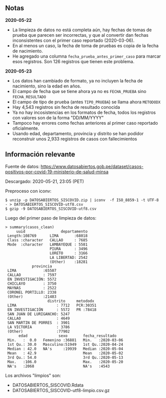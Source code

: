 ## Notas 

**2020-05-22**

- La limpieza de datos no está completa aún, hay fechas de tomas de prueba que parecen ser incorrectas, y que al convertir dan fechas inconsistentes con el primer caso reportado (2020-03-06). 
- En al menos un caso, la fecha de toma de pruebas es copia de la fecha de nacimiento. 
- He agregado una columna `fecha_prueba_antes_primer_caso` para marcar esos registros. Son 126 registros que tienen este problema.

**2020-05-23**

- Los datos han cambiado de formato, ya no incluyen la fecha de nacimiento, sino la edad en años.
- El campo de fecha que se tiene ahora ya no es `FECHA_PRUEBA` sino `FECHA_RESULTADO`
- El campo de tipo de prueba (antes `TIPO_PRUEBA`) se llama ahora `METODODX`
- Hay 4,543 registros sin fecha de resultado conocida
- Ya no hay incosistencias en los formatos de fecha, todos los registros con valores son de la forma "DD/MM/YYYY"
- Tampoco hay errores como fechas anteriores al primer caso reportado oficialmente.
- Usando edad, departamento, provincia y distrito se han podidor reconstruir unos 2,933 registros de casos con fallecimientos


## Información relevante

Fuente de datos:
https://www.datosabiertos.gob.pe/dataset/casos-positivos-por-covid-19-ministerio-de-salud-minsa

Descargado: 2020-05-21, 23:05 (PET)

Preproceso con iconv:

```
$ unzip -p DATOSABIERTOS_SISCOVID.zip | iconv  -f ISO_8859-1 -t UTF-8 - > DATOSABIERTOS_SISCOVID-utf8.csv
$ gzip -9 DATOSABIERTOS_SISCOVID-utf8.csv
```

Luego del primer paso de limpieza de datos:

```
> summary(casos_clean)
     uuid                departamento  
 Length:108769      LIMA       :68018  
 Class :character   CALLAO     : 7685  
 Mode  :character   LAMBAYEQUE : 5581  
                    PIURA      : 3496  
                    LORETO     : 3166  
                    LA LIBERTAD: 2542  
                    (Other)    :18281  
            provincia    
 LIMA            :65507  
 CALLAO          : 7597  
 EN INVESTIGACIÓN: 5572  
 CHICLAYO        : 3750  
 MAYNAS          : 2522  
 CORONEL PORTILLO: 2338  
 (Other)         :21483  
                   distrito     metododx   
 LIMA                  : 7712   PCR:30351  
 EN INVESTIGACIÓN      : 5572   PR :78418  
 SAN JUAN DE LURIGANCHO: 5247              
 CALLAO                : 4649              
 SAN MARTIN DE PORRES  : 3901              
 LA VICTORIA           : 3786              
 (Other)               :77902              
      edad              sexo       fecha_resultado     
 Min.   :  0.0   Femenino :36881   Min.   :2020-03-06  
 1st Qu.: 30.0   Masculino:51949   1st Qu.:2020-04-24  
 Median : 42.0   NA's     :19939   Median :2020-05-04  
 Mean   : 42.9                     Mean   :2020-05-02  
 3rd Qu.: 54.0                     3rd Qu.:2020-05-13  
 Max.   :106.0                     Max.   :2020-05-20  
 NA's   :2068                      NA's   :4543 
```

Los archivos "limpios" son:

- DATOSABIERTOS_SISCOVID.Rdata
- DATOSABIERTOS_SISCOVID-utf8-limpio.csv.gz
